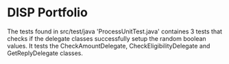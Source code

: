 # DISP Portfolio

The tests found in src/test/java 'ProcessUnitTest.java' containes 3 tests that checks if the delegate classes
successfully setup the random boolean values. It tests the CheckAmountDelegate, CheckEligibilityDelegate and
GetReplyDelegate classes.